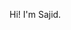 Hi! I'm Sajid. 
<!---
muhammadsajid04/muhammadsajid04 is a ✨ special ✨ repository because its `README.md` (this file) appears on your GitHub profile.
You can click the Preview link to take a look at your changes.
--->
